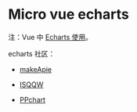 # Micro vue echarts

注：Vue 中  [Echarts 使用](https://echarts.apache.org/)。

echarts 社区：

- [makeApie](https://www.makeapie.cn/echarts/)

- [ISQQW](https://www.isqqw.com/)

- [PPchart](https://ppchart.com/)